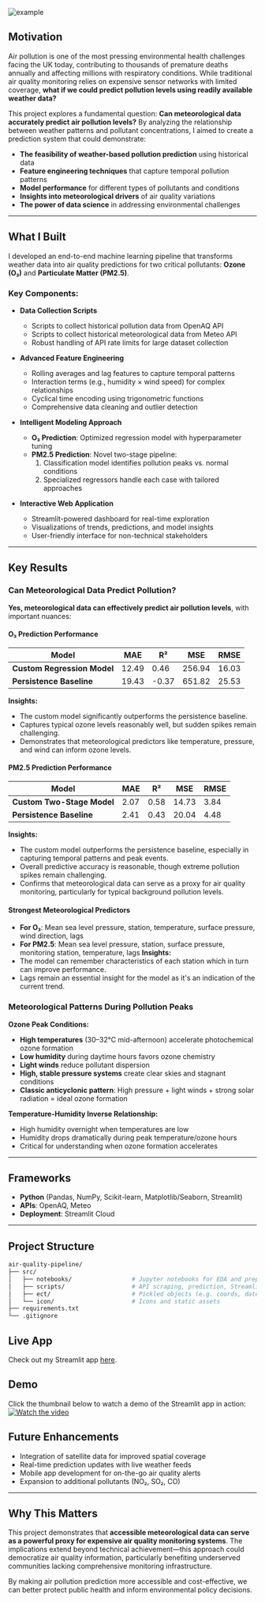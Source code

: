 ![example](https://github.com/Alexandercheng-rsch/pollution_prediction/blob/main/images/example.png)

## Motivation

Air pollution is one of the most pressing environmental health challenges facing the UK today, contributing to thousands of premature deaths annually and affecting millions with respiratory conditions. While traditional air quality monitoring relies on expensive sensor networks with limited coverage, **what if we could predict pollution levels using readily available weather data?**

This project explores a fundamental question: **Can meteorological data accurately predict air pollution levels?** By analyzing the relationship between weather patterns and pollutant concentrations, I aimed to create a prediction system that could demonstrate:

- **The feasibility of weather-based pollution prediction** using historical data
- **Feature engineering techniques** that capture temporal pollution patterns  
- **Model performance** for different types of pollutants and conditions
- **Insights into meteorological drivers** of air quality variations
- **The power of data science** in addressing environmental challenges

---

## What I Built

I developed an end-to-end machine learning pipeline that transforms weather data into air quality predictions for two critical pollutants: **Ozone (O₃)** and **Particulate Matter (PM2.5)**.

### Key Components:

- **Data Collection Scripts**
  - Scripts to collect historical pollution data from OpenAQ API
  - Scripts to collect historical meteorological data from Meteo API
  - Robust handling of API rate limits for large dataset collection

- **Advanced Feature Engineering**
  - Rolling averages and lag features to capture temporal patterns
  - Interaction terms (e.g., humidity × wind speed) for complex relationships
  - Cyclical time encoding using trigonometric functions
  - Comprehensive data cleaning and outlier detection

- **Intelligent Modeling Approach**
  - **O₃ Prediction**: Optimized regression model with hyperparameter tuning
  - **PM2.5 Prediction**: Novel two-stage pipeline:
    1. Classification model identifies pollution peaks vs. normal conditions
    2. Specialized regressors handle each case with tailored approaches

- **Interactive Web Application**
  - Streamlit-powered dashboard for real-time exploration
  - Visualizations of trends, predictions, and model insights
  - User-friendly interface for non-technical stakeholders

---
## Key Results

### Can Meteorological Data Predict Pollution?

**Yes, meteorological data can effectively predict air pollution levels**, with important nuances:

#### O₃ Prediction Performance

| Model                   | MAE    | R²      | MSE      | RMSE   |
|-------------------------|--------|---------|----------|--------|
| **Custom Regression Model** | 12.49  | 0.46    | 256.94  | 16.03  |
| **Persistence Baseline**    | 19.43  | -0.37   | 651.82  | 25.53  |

**Insights:**
- The custom model significantly outperforms the persistence baseline.  
- Captures typical ozone levels reasonably well, but sudden spikes remain challenging.  
- Demonstrates that meteorological predictors like temperature, pressure, and wind can inform ozone levels.

#### PM2.5 Prediction Performance

| Model                       | MAE   | R²    | MSE    | RMSE  |
|------------------------------|-------|-------|--------|-------|
| **Custom Two-Stage Model**   | 2.07  | 0.58  | 14.73  | 3.84  |
| **Persistence Baseline**     | 2.41  | 0.43  | 20.04  | 4.48  |

**Insights:**
- The custom model outperforms the persistence baseline, especially in capturing temporal patterns and peak events.  
- Overall predictive accuracy is reasonable, though extreme pollution spikes remain challenging.  
- Confirms that meteorological data can serve as a proxy for air quality monitoring, particularly for typical background pollution levels.

#### Strongest Meteorological Predictors
- **For O₃**: Mean sea level pressure, station, temperature, surface pressure, wind direction, lags
- **For PM2.5**: Mean sea level pressure, station, surface pressure, monitoring station, temperature, lags
**Insights:**
- The model can remember characteristics of each station which in turn can improve performance.
- Lags remain an essential insight for the model as it's an indication of the current trend.
### Meteorological Patterns During Pollution Peaks

**Ozone Peak Conditions:**
- **High temperatures** (30–32°C mid-afternoon) accelerate photochemical ozone formation  
- **Low humidity** during daytime hours favors ozone chemistry  
- **Light winds** reduce pollutant dispersion  
- **High, stable pressure systems** create clear skies and stagnant conditions  
- **Classic anticyclonic pattern**: High pressure + light winds + strong solar radiation = ideal ozone formation  

**Temperature-Humidity Inverse Relationship:**
- High humidity overnight when temperatures are low  
- Humidity drops dramatically during peak temperature/ozone hours  
- Critical for understanding when ozone formation accelerates

---

## Frameworks 

- **Python** (Pandas, NumPy, Scikit-learn, Matplotlib/Seaborn, Streamlit)  
- **APIs**: OpenAQ, Meteo  
- **Deployment**: Streamlit Cloud  

---

## Project Structure  

```bash
air-quality-pipeline/
├── src/
│   ├── notebooks/                 # Jupyter notebooks for EDA and preprocessing
│   ├── scripts/                   # API scraping, prediction, Streamlit app
│   ├── ect/                       # Pickled objects (e.g. coords, dates)
│   └── icon/                      # Icons and static assets
├── requirements.txt
└── .gitignore
```
## Live App
Check out my Streamlit app [here](https://pollution-prediction.streamlit.app/).

## Demo
Click the thumbnail below to watch a demo of the Streamlit app in action:
[![Watch the video](https://img.youtube.com/vi/a4UmjSwL_ds/0.jpg)](https://youtu.be/a4UmjSwL_ds)

## Future Enhancements

- Integration of satellite data for improved spatial coverage
- Real-time prediction updates with live weather feeds
- Mobile app development for on-the-go air quality alerts
- Expansion to additional pollutants (NO₂, SO₂, CO)

---

## Why This Matters

This project demonstrates that **accessible meteorological data can serve as a powerful proxy for expensive air quality monitoring systems**. The implications extend beyond technical achievement—this approach could democratize air quality information, particularly benefiting underserved communities lacking comprehensive monitoring infrastructure.

By making air pollution prediction more accessible and cost-effective, we can better protect public health and inform environmental policy decisions.